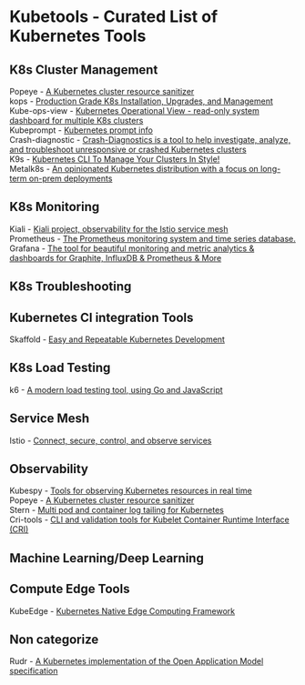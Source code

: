 # Kubetools - Curated List of Kubernetes Tools


## K8s Cluster Management

Popeye - [A Kubernetes cluster resource sanitizer](https://github.com/derailed/popeye) <br>
kops - [Production Grade K8s Installation, Upgrades, and Management](https://github.com/kubernetes/kops) <br>
Kube-ops-view - [Kubernetes Operational View - read-only system dashboard for multiple K8s clusters](https://github.com/hjacobs/kube-ops-view) <br>
Kubeprompt - [Kubernetes prompt info](https://github.com/jlesquembre/kubeprompt) <br>
Crash-diagnostic - [Crash-Diagnostics is a tool to help investigate, analyze, and troubleshoot unresponsive or crashed Kubernetes clusters](https://github.com/vmware-tanzu/crash-diagnostics) <br>
K9s - [Kubernetes CLI To Manage Your Clusters In Style!](https://github.com/derailed/k9s) <br>
Metalk8s - [An opinionated Kubernetes distribution with a focus on long-term on-prem deployments](https://github.com/scality/metalk8s) <br>

## K8s  Monitoring
Kiali - [Kiali project, observability for the Istio service mesh](https://github.com/kiali/kiali) <br>
Prometheus - [The Prometheus monitoring system and time series database.](https://github.com/prometheus/prometheus) <br>
Grafana - [The tool for beautiful monitoring and metric analytics & dashboards for Graphite, InfluxDB & Prometheus & More](https://github.com/grafana/grafana)  <br>

## K8s Troubleshooting

## Kubernetes CI integration Tools
Skaffold - [Easy and Repeatable Kubernetes Development](https://github.com/GoogleContainerTools/skaffold) <br>

## K8s Load Testing
k6 - [A modern load testing tool, using Go and JavaScript](https://github.com/loadimpact/k6) <br>

## Service Mesh
Istio - [Connect, secure, control, and observe services](https://github.com/istio/istio) <br>

## Observability
Kubespy - [Tools for observing Kubernetes resources in real time](https://github.com/pulumi/kubespy) <br>
Popeye - [A Kubernetes cluster resource sanitizer](https://github.com/derailed/popeye?utm_sq=g9348xrxix) <br>
Stern - [Multi pod and container log tailing for Kubernetes](https://github.com/wercker/stern) <br>
Cri-tools - [CLI and validation tools for Kubelet Container Runtime Interface (CRI)](https://github.com/kubernetes-sigs/cri-tools) <br>

## Machine Learning/Deep Learning

## Compute Edge Tools
KubeEdge - [Kubernetes Native Edge Computing Framework](https://github.com/kubeedge/kubeedge) <br>

## Non categorize
Rudr - [A Kubernetes implementation of the Open Application Model specification](https://github.com/oam-dev/rudr) <br>
